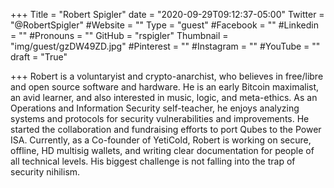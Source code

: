 +++
Title = "Robert Spigler"
date = "2020-09-29T09:12:37-05:00"
Twitter = "@RobertSpigler"
#Website = ""
Type = "guest"
#Facebook = ""
#Linkedin = ""
#Pronouns = ""
GitHub = "rspigler"
Thumbnail = "img/guest/gzDW49ZD.jpg"
#Pinterest = ""
#Instagram = ""
#YouTube = ""
draft = "True"

+++
Robert is a voluntaryist and crypto-anarchist, who believes in free/libre and open source software and hardware.  He is an early Bitcoin maximalist, an avid learner, and also interested in music, logic, and meta-ethics.  As an Operations and Information Security self-teacher, he enjoys analyzing systems and protocols for security vulnerabilities and improvements.  He started the collaboration and fundraising efforts to port Qubes to the Power ISA.  Currently, as a Co-founder of YetiCold, Robert is working on secure, offline, HD multisig wallets, and writing clear documentation for people of all technical levels.  His biggest challenge is not falling into the trap of security nihilism.